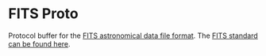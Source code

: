 # FITS Proto
Protocol buffer for the [FITS astronomical data file format][0]. The [FITS standard can be found here][1].

[0]: https://en.wikipedia.org/wiki/FITS
[1]: https://fits.gsfc.nasa.gov/standard40/fits_standard40aa.pdf
